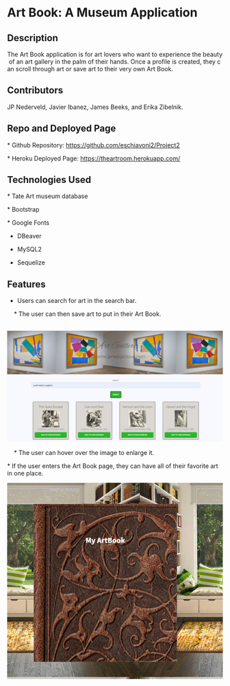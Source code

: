 # Art Book: A Museum Application

## Description
The Art Book application is for art lovers who want to experience the beauty of an art gallery in the palm of their hands. Once a profile is created, they can scroll through art or save art to their very own Art Book. 

## Contributors 
JP Nederveld, Javier Ibanez, James Beeks, and Erika Zibelnik.

## Repo and Deployed Page
* Github Repository: https://github.com/eschiavoni2/Project2

* Heroku Deployed Page: https://theartroom.herokuapp.com/

## Technologies Used
* Tate Art museum database

* Bootstrap 

* Google Fonts

* DBeaver

* MySQL2

* Sequelize

## Features
* Users can search for art in the search bar.

    * The user can then save art to put in their Art Book. 

    ![Search and Save](public/images/artgalsearch.PNG)

    * The user can hover over the image to enlarge it.

* If the user enters the Art Book page, they can have all of their favorite art in one place.

![Art Book](public/images/artbook1.PNG)
